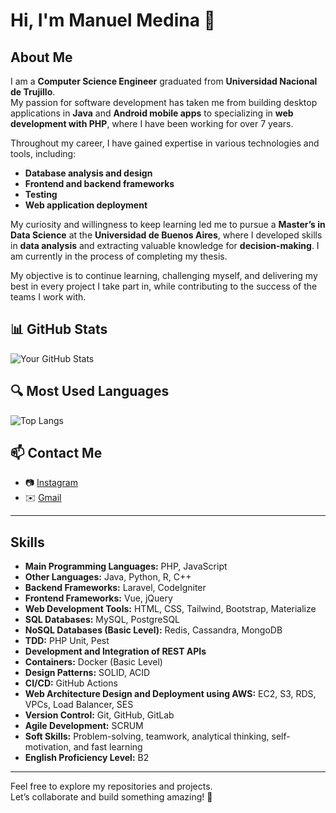 # Hi, I'm Manuel Medina 👋  

## About Me  
I am a **Computer Science Engineer** graduated from **Universidad Nacional de Trujillo**.  
My passion for software development has taken me from building desktop applications in **Java** and **Android mobile apps** to specializing in **web development with PHP**, where I have been working for over 7 years.  

Throughout my career, I have gained expertise in various technologies and tools, including:  
- **Database analysis and design**  
- **Frontend and backend frameworks**  
- **Testing**  
- **Web application deployment**  

My curiosity and willingness to keep learning led me to pursue a **Master’s in Data Science** at the **Universidad de Buenos Aires**, where I developed skills in **data analysis** and extracting valuable knowledge for **decision-making**. I am currently in the process of completing my thesis.  

My objective is to continue learning, challenging myself, and delivering my best in every project I take part in, while contributing to the success of the teams I work with.  

## 📊 GitHub Stats

![Your GitHub Stats](https://github-readme-stats.vercel.app/api?username=manuelMedinaVega&show_icons=true&theme=radical)

## 🔍 Most Used Languages

![Top Langs](https://github-readme-stats.vercel.app/api/top-langs/?username=manuelMedinaVega&layout=compact&theme=radical)


## 📫 Contact Me

- 📷 [Instagram](https://instagram.com/manuel.mvg)  
- ✉️ [Gmail](mailto:manuel.mv1191@gmail.com)
  
---

## Skills  
- **Main Programming Languages:** PHP, JavaScript  
- **Other Languages:** Java, Python, R, C++  
- **Backend Frameworks:** Laravel, CodeIgniter  
- **Frontend Frameworks:** Vue, jQuery  
- **Web Development Tools:** HTML, CSS, Tailwind, Bootstrap, Materialize  
- **SQL Databases:** MySQL, PostgreSQL  
- **NoSQL Databases (Basic Level):** Redis, Cassandra, MongoDB  
- **TDD:** PHP Unit, Pest  
- **Development and Integration of REST APIs**  
- **Containers:** Docker (Basic Level)  
- **Design Patterns:** SOLID, ACID  
- **CI/CD:** GitHub Actions  
- **Web Architecture Design and Deployment using AWS:** EC2, S3, RDS, VPCs, Load Balancer, SES  
- **Version Control:** Git, GitHub, GitLab  
- **Agile Development:** SCRUM  
- **Soft Skills:** Problem-solving, teamwork, analytical thinking, self-motivation, and fast learning  
- **English Proficiency Level:** B2  

---

Feel free to explore my repositories and projects.  
Let’s collaborate and build something amazing! 🚀  
